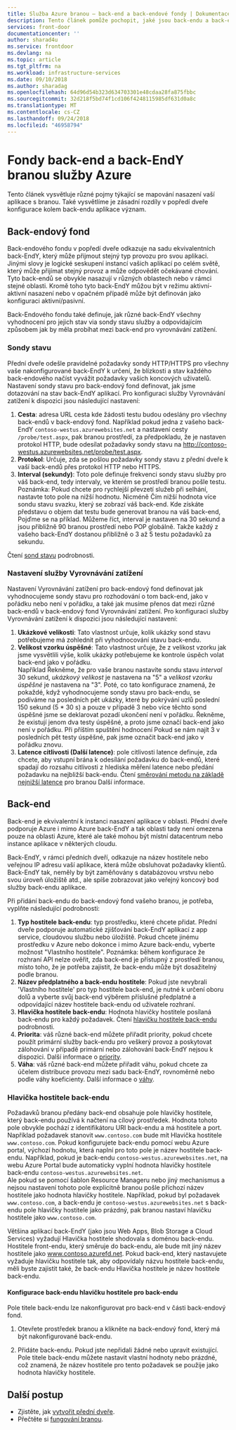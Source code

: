 ```yaml
---
title: Služba Azure branou – back-end a back-endové fondy | Dokumentace Microsoftu
description: Tento článek pomůže pochopit, jaké jsou back-endu a back-endové fondy pro v konfiguraci branou.
services: front-door
documentationcenter: ''
author: sharad4u
ms.service: frontdoor
ms.devlang: na
ms.topic: article
ms.tgt_pltfrm: na
ms.workload: infrastructure-services
ms.date: 09/10/2018
ms.author: sharadag
ms.openlocfilehash: 64d96d54b323d634703301e48cdaa28fa875fbbc
ms.sourcegitcommit: 32d218f5bd74f1cd106f4248115985df631d0a8c
ms.translationtype: MT
ms.contentlocale: cs-CZ
ms.lasthandoff: 09/24/2018
ms.locfileid: "46958794"
---
```

# <a name="backends-and-backend-pools-in-azure-front-door-service"></a>Fondy back-end a back-EndY branou služby Azure
Tento článek vysvětluje různé pojmy týkající se mapování nasazení vaší aplikace s branou. Také vysvětlíme je zásadní rozdíly v popředí dveře konfigurace kolem back-endu aplikace význam.

## <a name="backend-pool"></a>Back-endový fond
Back-endového fondu v popředí dveře odkazuje na sadu ekvivalentních back-EndY, který může přijmout stejný typ provozu pro svou aplikaci. Jinými slovy je logické seskupení instancí vašich aplikací po celém světě, který může přijímat stejný provoz a může odpovědět očekávané chování. Tyto back-endů se obvykle nasazují v různých oblastech nebo v rámci stejné oblasti. Kromě toho tyto back-EndY můžou být v režimu aktivní-aktivní nasazení nebo v opačném případě může být definován jako konfiguraci aktivní/pasivní.

Back-Endového fondu také definuje, jak různé back-EndY všechny vyhodnocení pro jejich stav via sondy stavu služby a odpovídajícím způsobem jak by měla probíhat mezi back-end pro vyrovnávání zatížení.

### <a name="health-probes"></a>Sondy stavu
Přední dveře odešle pravidelné požadavky sondy HTTP/HTTPS pro všechny vaše nakonfigurované back-EndY k určení, že blízkosti a stav každého back-endového načíst vyvážit požadavky vašich koncových uživatelů. Nastavení sondy stavu pro back-endový fond definovat, jak jsme dotazování na stav back-EndY aplikací. Pro konfiguraci služby Vyrovnávání zatížení k dispozici jsou následující nastavení:

1. **Cesta**: adresa URL cesta kde žádosti testu budou odeslány pro všechny back-endů v back-endový fond. Například pokud jedna z vašeho back-EndY `contoso-westus.azurewebsites.net` a nastavení cesty `/probe/test.aspx`, pak branou prostředí, za předpokladu, že je nastaven protokol HTTP, bude odesílat požadavky sondy stavu na http://contoso-westus.azurewebsites.net/probe/test.aspx. 
2. **Protokol**: Určuje, zda se pošlou požadavky sondy stavu z přední dveře k vaší back-endů přes protokol HTTP nebo HTTPS.
3. **Interval (sekundy)**: Toto pole definuje frekvenci sondy stavu služby pro váš back-end, tedy intervaly, ve kterém se prostředí branou pošle testu. Poznámka: Pokud chcete pro rychlejší převzetí služeb při selhání, nastavte toto pole na nižší hodnotu. Nicméně Čím nižší hodnota více sondu stavu svazku, který se zobrazí váš back-end. Kde získáte představu o objem dat testu bude generovat branou na váš back-end, Pojďme se na příklad. Můžeme říct, interval je nastaven na 30 sekund a jsou přibližně 90 branou prostředí nebo POP globálně. Takže každý z vašeho back-EndY dostanou přibližně o 3 až 5 testu požadavků za sekundu.

Čtení [sond stavu](front-door-health-probes.md) podrobnosti.

### <a name="load-balancing-settings"></a>Nastavení služby Vyrovnávání zatížení
Nastavení Vyrovnávání zatížení pro back-endový fond definovat jak vyhodnocujeme sondy stavu pro rozhodování o tom back-end, jako v pořádku nebo není v pořádku, a také jak musíme přenos dat mezi různé back-endů v back-endový fond Vyrovnávání zatížení. Pro konfiguraci služby Vyrovnávání zatížení k dispozici jsou následující nastavení:

1. **Ukázkové velikosti**: Tato vlastnost určuje, kolik ukázky sond stavu potřebujeme má zohlednit při vyhodnocování stavu back-endu.
2. **Velikost vzorku úspěšné**: Tato vlastnost určuje, že z velikost vzorku jak jsme vysvětlili výše, kolik ukázky potřebujeme ke kontrole úspěch volat back-end jako v pořádku. 
</br>Například Řekněme, že pro vaše branou nastavíte sondu stavu *interval* 30 sekund, *ukázkový velikost* je nastavena na "5" a *velikost vzorku úspěšné* je nastavena na "3". Poté, co tato konfigurace znamená, že pokaždé, když vyhodnocujeme sondy stavu pro back-endu, se podíváme na posledních pět ukázky, které by pokrývání uzlů poslední 150 sekund (5 * 30 s) a pouze v případě 3 nebo více těchto sond úspěšné jsme se deklarovat pozadí ukončení není v pořádku. Řekněme, že existují jenom dva testy úspěšné, a proto jsme označí back-end jako není v pořádku. Při příštím spuštění hodnocení Pokud se nám najít 3 v posledních pět testy úspěšné, pak jsme označit back-end jako v pořádku znovu.
3. **Latence citlivosti (Další latence)**: pole citlivosti latence definuje, zda chcete, aby vstupní brána k odesílání požadavku do back-endů, které spadají do rozsahu citlivosti z hlediska měření latence nebo předání požadavku na nejbližší back-endu. Čtení [směrování metodu na základě nejnižší latence](front-door-routing-methods.md#latency) pro branou Další informace.

## <a name="backend"></a>Back-end
Back-end je ekvivalentní k instanci nasazení aplikace v oblasti. Přední dveře podporuje Azure i mimo Azure back-EndY a tak oblasti tady není omezena pouze na oblasti Azure, které ale také mohou být místní datacentrum nebo instance aplikace v některých cloudu.

Back-EndY, v rámci předních dveří, odkazuje na název hostitele nebo veřejnou IP adresu vaší aplikace, která může obsluhovat požadavky klientů. Back-EndY tak, neměly by být zaměňovány s databázovou vrstvu nebo svou úroveň úložiště atd., ale spíše zobrazovat jako veřejný koncový bod služby back-endu aplikace.

Při přidání back-endu do back-endový fond vašeho branou, je potřeba, vyplňte následující podrobnosti:

1. **Typ hostitele back-endu**: typ prostředku, které chcete přidat. Přední dveře podporuje automatické zjišťování back-EndY aplikací z app service, cloudovou službu nebo úložiště. Pokud chcete jinému prostředku v Azure nebo dokonce i mimo Azure back-endu, vyberte možnost "Vlastního hostitele". Poznámka: během konfigurace že rozhraní API nelze ověřit, zda back-end je přístupný z prostředí branou, místo toho, že je potřeba zajistit, že back-endu může být dosažitelný podle branou. 
2. **Název předplatného a back-endu hostitele**: Pokud jste nevybrali 'Vlastního hostitele' pro typ hostitele back-end, je nutné k určení oboru dolů a vyberte svůj back-end výběrem příslušné předplatné a odpovídající název hostitele back-endu od uživatele rozhraní.
3. **Hlavička hostitele back-endu**: Hodnota hlavičky hostitele posílaná back-endu pro každý požadavek. Čtení [hlavičku hostitele back-endu](#hostheader) podrobnosti.
4. **Priorita**: váš různé back-end můžete přiřadit priority, pokud chcete použít primární služby back-endu pro veškerý provoz a poskytovat zálohování v případě primární nebo zálohování back-EndY nejsou k dispozici. Další informace o [priority](front-door-routing-methods.md#priority).
5. **Váha**: váš různé back-end můžete přiřadit váhu, pokud chcete za účelem distribuce provozu mezi sadu back-EndY, rovnoměrně nebo podle váhy koeficienty. Další informace o [váhy](front-door-routing-methods.md#weighted).


### <a name = "hostheader"></a>Hlavička hostitele back-endu

Požadavků branou předány back-end obsahuje pole hlavičky hostitele, který back-endu používá k načtení na cílový prostředek. Hodnota tohoto pole obvykle pochází z identifikátoru URI back-endu a má hostitele a port. Například požadavek stanovit `www.contoso.com` bude mít Hlavička hostitele `www.contoso.com`. Pokud konfigurujete back-endu pomocí webu Azure portal, výchozí hodnotu, která naplní pro toto pole je název hostitele back-endu. Například, pokud je back-endu `contoso-westus.azurewebsites.net`, na webu Azure Portal bude automaticky vyplní hodnota hlavičky hostitele back-endu `contoso-westus.azurewebsites.net`. 
</br>Ale pokud se pomocí šablon Resource Manageru nebo jiný mechanismus a nejsou nastavení tohoto pole explicitně branou pošle příchozí název hostitele jako hodnota hlavičky hostitele. Například, pokud byl požadavek `www.contoso.com`, a back-endu je `contoso-westus.azurewebsites.net` s back-endu pole hlavičky hostitele jako prázdný, pak branou nastaví hlavičku hostitele jako `www.contoso.com`.

Většina aplikací back-EndY (jako jsou Web Apps, Blob Storage a Cloud Services) vyžadují Hlavička hostitele shodovala s doménou back-endu. Hostitele front-endu, který směruje do back-endu, ale bude mít jiný název hostitele jako www.contoso.azurefd.net. Pokud back-end, který nastavujete vyžaduje hlavičku hostitele tak, aby odpovídaly názvu hostitele back-endu, měli byste zajistit také, že back-endu Hlavička hostitele je název hostitele back-endu.

#### <a name="configuring-the-backend-host-header-for-the-backend"></a>Konfigurace back-endu hlavičku hostitele pro back-endu
Pole titele back-endu lze nakonfigurovat pro back-end v části back-endový fond.

1. Otevřete prostředek branou a klikněte na back-endový fond, který má být nakonfigurované back-endu.

2. Přidáte back-endu. Pokud jste nepřidali žádné nebo upravit existující. Pole titele back-endu můžete nastavit vlastní hodnoty nebo prázdné, což znamená, že název hostitele pro tento požadavek se použije jako hodnota hlavičky hostitele.



## <a name="next-steps"></a>Další postup

- Zjistěte, jak [vytvořit přední dveře](quickstart-create-front-door.md).
- Přečtěte si [fungování branou](front-door-routing-architecture.md).